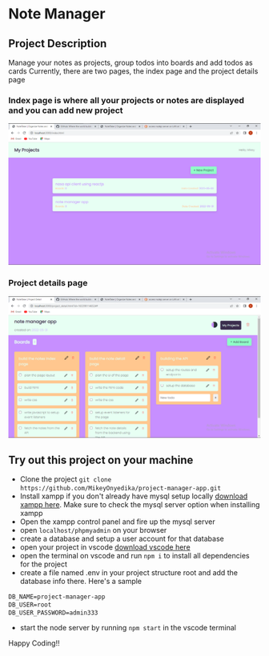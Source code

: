 # Note Manager

## Project Description

Manage your notes as projects, group todos into boards and add todos as cards
Currently, there are two pages, the index page and the project details page

### Index page is where all your projects or notes are displayed and you can add new project

![index page](./public/assets/index.png)

### Project details page

![note in detail](./public/assets/details.png)

## Try out this project on your machine
- Clone the project
`git clone https://github.com/MikeyOnyedika/project-manager-app.git`
- Install xampp if you don't already have mysql setup locally [download xampp here](https://xampp.org). Make sure to check the mysql server option when installing xampp
- Open the xampp control panel and fire up the mysql server
- open `localhost/phpmyadmin` on your browser
- create a database and setup a user account for that database
- open your project in vscode [download vscode here](https://code.visualstudio.com/)
- open the terminal on vscode and run `npm i` to install all dependencies for the project
- create a file named .env in your project structure root and add the database info there. Here's a sample
```env
DB_NAME=project-manager-app
DB_USER=root
DB_USER_PASSWORD=admin333
```
- start the node server by running
`npm start` in the vscode terminal

Happy Coding!!